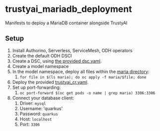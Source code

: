 # trustyai_mariadb_deployment
Manifests to deploy a MariaDB container alongside TrustyAI

## Setup
1) Install Authorino, Serverless, ServiceMesh, ODH operators
2) Create the default ODH DSCI
3) Create a DSC, using [the provided dsc.yaml](odh/dsc.yaml).
4) Create a model namespace
5) In the model namespace, deploy all files within the [maria directory](maria/):
   1) `for file in $(ls maria); do oc apply -f maria/$file; done`
6) Deploy the provided [trustyai_cr.yaml](odh/trustyai_cr.yaml).
7) Set up port-forwarding:
   1) `oc port-forward $(oc get pods -o name | grep maria) 3306:3306`
8) Connect your database client:
   1) Driver: `mysql`
   2) Username: 'quarkus'
   3) Password: `quarkus`
   4) Host: `localhost`
   5) Port: `3306`